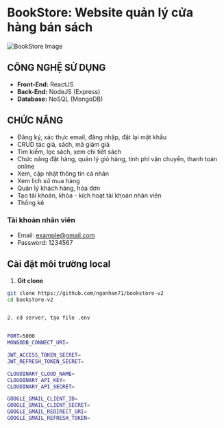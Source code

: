 # BookStore: Website quản lý cửa hàng bán sách



![BookStore Image](https://camo.githubusercontent.com/7f5d9d82264218132352401d5d753fd153ec2e500eaa72e2d58ade6e7f2aead8/68747470733a2f2f7265732e636c6f7564696e6172792e636f6d2f6462796e676c76776b2f696d6167652f75706c6f61642f76313637343635313439342f69653231332f436170747572655f7172746962742e706e67)

## CÔNG NGHỆ SỬ DỤNG
- **Front-End:** ReactJS
- **Back-End:** NodeJS (Express)
- **Database:** NoSQL (MongoDB)

## CHỨC NĂNG
- Đăng ký, xác thực email, đăng nhập, đặt lại mật khẩu
- CRUD tác giả, sách, mã giảm giá
- Tìm kiếm, lọc sách, xem chi tiết sách
- Chức năng đặt hàng, quản lý giỏ hàng, tính phí vận chuyển, thanh toán online
- Xem, cập nhật thông tin cá nhân
- Xem lịch sử mua hàng
- Quản lý khách hàng, hóa đơn
- Tạo tài khoản, khóa - kích hoạt tài khoản nhân viên
- Thống kê

### Tài khoản nhân viên
- Email: example@gmail.com
- Password: 1234567


## Cài đặt môi trường local

1. **Git clone**

```bash
git clone https://github.com/ngonhan71/bookstore-v2
cd bookstore-v2


2. cd server, tạo file .env


PORT=5000
MONGODB_CONNECT_URI=

JWT_ACCESS_TOKEN_SECRET=
JWT_REFRESH_TOKEN_SECRET=

CLOUDINARY_CLOUD_NAME=
CLOUDINARY_API_KEY=
CLOUDINARY_API_SECRET=

GOOGLE_GMAIL_CLIENT_ID=
GOOGLE_GMAIL_CLIENT_SECRET=
GOOGLE_GMAIL_REDIRECT_URI=
GOOGLE_GMAIL_REFRESH_TOKEN=


